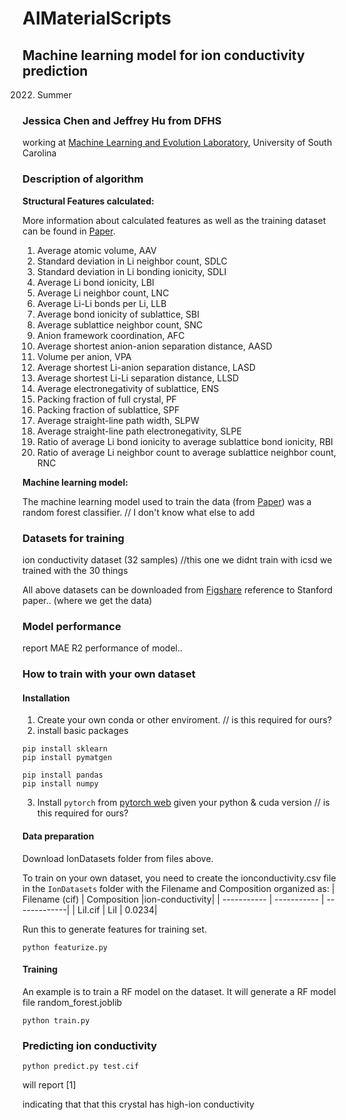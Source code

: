 # AIMaterialScripts

## Machine learning model for ion conductivity prediction

   2022. Summer

### Jessica Chen and Jeffrey Hu from DFHS

working at <a href="http://mleg.cse.sc.edu" target="_blank">Machine Learning and Evolution Laboratory</a>, University of South Carolina


### Description of algorithm

**Structural Features calculated:**

More information about calculated features as well as the training dataset can be found in [Paper](https://doi.org/10.1039/C6EE02697D). 

1. Average atomic volume, AAV 
2. Standard deviation in Li neighbor count, SDLC
3. Standard deviation in Li bonding ionicity, SDLI
4. Average Li bond ionicity, LBI
5. Average Li neighbor count, LNC
6. Average Li-Li bonds per Li, LLB
7. Average bond ionicity of sublattice, SBI
8. Average sublattice neighbor count, SNC
9. Anion framework coordination, AFC
10. Average shortest anion-anion separation distance, AASD
11. Volume per anion, VPA
12. Average shortest Li-anion separation distance, LASD
13. Average shortest Li-Li separation distance, LLSD
14. Average electronegativity of sublattice, ENS
15. Packing fraction of full crystal, PF
16. Packing fraction of sublattice, SPF
17. Average straight-line path width, SLPW
18. Average straight-line path electronegativity, SLPE
19. Ratio of average Li bond ionicity to average sublattice bond ionicity, RBI
20. Ratio of average Li neighbor count to average sublattice neighbor count, RNC


**Machine learning model:**

The machine learning model used to train the data (from [Paper](https://doi.org/10.1039/C6EE02697D)) was a random forest classifier. 
// I don't know what else to add


### Datasets for training

ion conductivity dataset (32 samples)
//this one we didnt train with icsd we trained with the 30 things



All above datasets can be downloaded from [Figshare](https://figshare.com/articles/dataset/MT_dataset/20122796)
reference to Stanford paper.. (where we get the data)

### Model performance

report MAE R2 performance of model..


### How to train with your own dataset

#### Installation
1. Create your own conda or other enviroment. // is this required for ours?
2. install basic packages
```
pip install sklearn
pip install pymatgen

pip install pandas
pip install numpy
```
3. Install `pytorch` from [pytorch web](https://pytorch.org/get-started/previous-versions/) given your python & cuda version // is this required for ours?


#### Data preparation
Download IonDatasets folder from files above.

To train on your own dataset, you need to create the ionconductivity.csv file in the `IonDatasets` folder  with the Filename and Composition organized as:
| Filename (cif) | Composition |ion-conductivity|
| ----------- | ----------- | -------------|
| LiI.cif | LiI | 0.0234|

Run this to generate features for training set.
```
python featurize.py 
```

#### Training 
An example is to train a RF model on the dataset. It will generate a RF model file random_forest.joblib
```
python train.py
```

### Predicting ion conductivity

```
python predict.py test.cif
```
will report [1]  

indicating that that this crystal has high-ion conductivity


